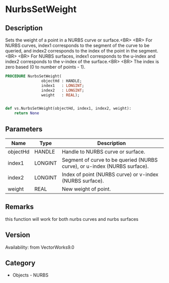 # NurbsSetWeight

## Description
Sets the weight of a point in a NURBS curve or surface.&lt;BR&gt;
&lt;BR&gt;
For NURBS curves, index1 corresponds to the segment of the curve to be queried, and index2 corresponds to the index of the point in the segment.&lt;BR&gt;
&lt;BR&gt;
For NURBS surfaces, index1 corresponds to the u-index and index2 corresponds to the v-index of the surface.&lt;BR&gt;
&lt;BR&gt;
The index is zero based (0 to number of points - 1).

```pascal
PROCEDURE NurbsSetWeight(
				objectHd : HANDLE;
				index1   : LONGINT;
				index2   : LONGINT;
				weight   : REAL);
```

```python

def vs.NurbsSetWeight(objectHd, index1, index2, weight):
    return None
```

## Parameters
|Name|Type|Description|
|---|---|---|
|objectHd|HANDLE|Handle to NURBS curve or surface.|
|index1|LONGINT|Segment of curve to be queried (NURBS curve), or u-index (NURBS surface).|
|index2|LONGINT|Index of point (NURBS curve) or v-index (NURBS surface).|
|weight|REAL|New weight of point.|

## Remarks
this function will work for both nurbs curves and nurbs surfaces

## Version
Availability: from VectorWorks9.0
## Category
* Objects - NURBS

